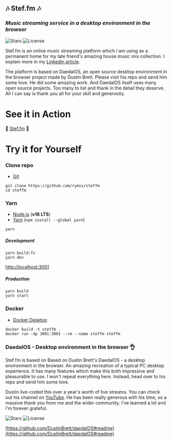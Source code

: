 ## 🎶 **Stef.fm** 🎶

### _Music streaming service in a desktop environment in the browser_

![Stars](https://badgen.net/github/stars/rymix/steffm)
![License](https://badgen.net/github/license/rymix/steffm)

Stef.fm is an online music streaming platform which I am using as a permanent home for my late friend's amazing house music mix collection. I explain more in my [LinkedIn article](https://www.linkedin.com/pulse/passion-project-digital-preservation-archaeology-steve-arnott/).

The platform is based on DaedalOS, an open source desktop environment in the browser project made by Dustin Brett. Please visit his repo and send him some love. He did some amazing work. And DaedalOS itself uses many open source projects. Too many to list and thank in the detail they deserve. All I can say is thank you all for your skill and generosity.

# See it in Action

🌈 [Stef.fm](https://stef.fm) 🌈

# Try it for Yourself

### Clone repo

- [Git](https://git-scm.com/downloads)

```
git clone https://github.com/rymix/steffm
cd steffm
```

### Yarn

- [Node.js](https://nodejs.org/en/download/) (**v16 LTS**)
- [Yarn](https://classic.yarnpkg.com/en/) (`npm install --global yarn`)

```
yarn
```

##### Development

```
yarn build:fs
yarn dev
```

[http://localhost:3001](http://localhost:300)

##### Production

```
yarn build
yarn start
```

### Docker

- [Docker Desktop](https://www.docker.com/products/docker-desktop)

```
docker build -t steffm .
docker run -dp 3001:3001 --rm --name steffm steffm
```

### DaedalOS - Desktop environment in the browser 👌

Stef.fm is based on Based on Dustin Brett's DaedalOS - a desktop environment in the browser. An amazing recreation of a typical PC desktop experience. It has many features which make this both impressive and pleasurable to use. I won't repeat everything here. Instead, head over to his repo and send him some love.

Dustin live-coded this over a year's worth of live streams. You can check out his channel on [YouTube](https://www.youtube.com/@DustinBrett). He has been really generous with his time, so a massive thank you from me and the wider community. I've learned a lot and I'm forever grateful.

![Stars](https://badgen.net/github/stars/DustinBrett/x)
![License](https://badgen.net/github/license/DustinBrett/x)

[https://github.com/DustinBrett/daedalOS#readme](https://github.com/DustinBrett/daedalOS#readme)
